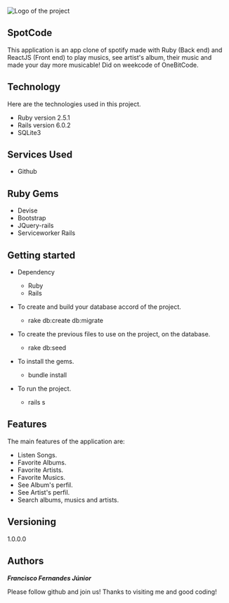 ![Logo of the project](https://github.com/JuniimSI/Spotify_clone/blob/master/app/javascript/assets/images/logo.png)


## SpotCode
This application is an app clone of spotify made with Ruby (Back end) and ReactJS (Front end) to play musics, see artist's album, their music and made your day more musicable! Did on weekcode of OneBitCode.


## Technology 

Here are the technologies used in this project.

* Ruby version  2.5.1
* Rails version 6.0.2
* SQLite3

## Services Used

* Github

## Ruby Gems

* Devise
* Bootstrap
* JQuery-rails
* Serviceworker Rails


## Getting started

* Dependency
  - Ruby  
  - Rails

* To create and build your database accord of the project.
  - rake db:create db:migrate

* To create the previous files to use on the project, on the database.
  - rake db:seed

* To install the gems.
  - bundle install

* To run the project.
  - rails s

## Features

The main features of the application are:
 - Listen Songs.
 - Favorite Albums.
 - Favorite Artists.
 - Favorite Musics.
 - See Album's perfil.
 - See Artist's perfil.
 - Search albums, musics and artists.


  ## Versioning

  1.0.0.0


  ## Authors

  ***Francisco Fernandes Júnior*** 

  Please follow github and join us!
  Thanks to visiting me and good coding!
